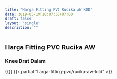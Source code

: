 ```yaml
---
title: "Harga Fitting PVC Rucika AW KDD"
date: 2019-05-19T10:07:53+07:00
draft: false
layout: "single"
description: ""
---
```


## Harga Fitting PVC Rucika AW 
### Knee Drat Dalam
{{<kontak-button>}}
{{< partial "harga-fitting-pvc/rucika-aw-kdd" >}}